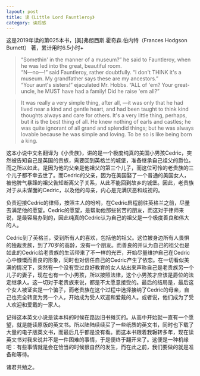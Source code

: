 ```yaml
---
layout: post
title: 读《Little Lord Fauntleroy》
category: 读后感
---
```

这是2019年读的第025本书，[美]弗朗西斯.霍奇森.伯内特（Frances Hodgson Burnett） 著，累计用时6.5小时+

>“Somethin' in the manner of a museum?” he said to Fauntleroy, when he was led into the great, beautiful room.<br/>
“N—no—!” said Fauntleroy, rather doubtfully. “I don't THINK it's a museum. My grandfather says these are my ancestors.”<br/>
“Your aunt's sisters!” ejaculated Mr. Hobbs. “ALL of 'em? Your great-uncle, he MUST have had a family! Did he raise 'em all?”

>It was really a very simple thing, after all, —it was only that he had lived near a kind and gentle heart, and had been taught to think kind thoughts always and care for others. It's a very little thing, perhaps, but it is the best thing of all. He knew nothing of earls and castles; he was quite ignorant of all grand and splendid things; but he was always lovable because he was simple and loving. To be so is like being born a king.

这本小说中文名翻译为《小贵族》，讲的是一个极度纯真的美国小男孩Cedric，突然被告知自己是英国的贵族，需要回到英格兰的城堡，准备继承自己祖父的爵位。而之所以如此，是因为他的父亲是他祖父的第三个儿子，而这位可怜的老贵族的三个儿子都不幸去世了。而Cedric的父亲，因为在美国娶了一个普通的美国女人，被他脾气暴躁的祖父告知断离父子关系，从此不能回到故乡的城堡。因此，老贵族对于从未谋面的Cedric，以及他的母亲，内心是充满厌恶和歧视的。

负责迎接Cedric的律师，按照主人的吩咐，在Cedric启程前往英格兰之前，尽量去满足他的愿望。Cedric的愿望，是帮助他那些贫苦的朋友，而这对于律师来说，是最容易办到的，因此纯真的Cedric认为自己的祖父是一个极度善良和伟大的人。

Cedric到了英格兰，受到所有人的喜欢，包括他的祖父。这位被身边所有人畏惧的独裁贵族，到了70岁的高龄，没有一个朋友。而善良的并认为自己的祖父也是如此的Cedric给老贵族的生活带来了不一样的光芒，开始尽量维护自己在Cedric心中慷慨而善良的形象，同时也对信任自己的Cedric产生了依恋。在一切看似美满的情况下，突然有一个没有受过良好教育的女人站出来声称自己是老贵族另一个儿子的妻子，现在也有一个小男孩，所以按照法律，这个小男孩才应该是爵位的法定继承人。这一切对于老贵族来说，都是不太愿意接受的。最后的结局是，最后这个女人被证实是一个骗子，而老贵族在这个过程中选择接纳了Cedric的母亲，自己也完全转变为另一个人，开始成为受人欢迎和爱戴的人。或者说，他们成为了受人欢迎和爱戴的一家人。

记得这本英文小说是读本科的时候在路边旧书摊买的。从高中开始就一直有一个愿望，就是能读原版的英文书。所以陆陆续续买了一些纸质的英文书，同时也下载了大量的电子版英文书，而最后几乎都是没有看。而这本书跟着我辗转多年，现在读英文书对我来说并不是一件困难的事情，于是便终于翻开来了。这便是一种机缘吧：有些事情就是会在恰当的时候很自然的发生，而在此之前，我们要做的就是准备和等待。

诸君共勉之。